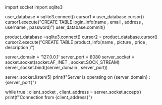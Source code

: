 import socket
import sqlite3


user_database = sqlite3.connect()
cursor1 = user_database.cursor()
cursor1.execute("CREATE TABLE login_info(name , email , address , username , password)")
user_database.commit()

product_database =sqlite3.connect()
cursor2 = product_database.cursor()
cursor2.execute("CREATE TABLE product_info(name , picture , price , description )")




server_domain = '127.0.0.1'
server_port = 8080
server_socket = socket.socket(socket.AF_INET , socket.SOCK_STREAM)
server_socket.bind((server_domain , server_port))

server_socket.listen(5)
print(f"Server is operating on {server_domain} : {server_port}")

while true :
    client_socket , client_address = server_socket.accept()
    print(f"Connection from {client_address}")
